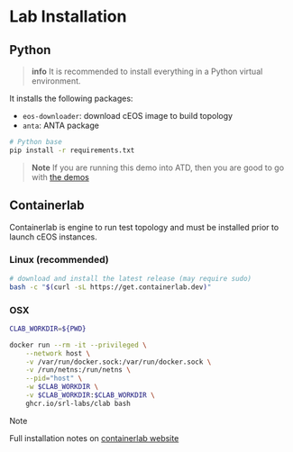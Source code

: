 <!--
  ~ Copyright (c) 2024 Arista Networks, Inc.
  ~ Use of this source code is governed by the Apache License 2.0
  ~ that can be found in the LICENSE file.
  -->

# Lab Installation

## Python

> **info**
> It is recommended to install everything in a Python virtual environment.

It installs the following packages:

- `eos-downloader`: download cEOS image to build topology
- `anta`: ANTA package

```bash
# Python base
pip install -r requirements.txt
```

> **Note**
> If you are running this demo into ATD, then you are good to go with [the demos](../README.md#available-demos)

## Containerlab

Containerlab is engine to run test topology and must be installed prior to launch cEOS instances.

### Linux (recommended)

```bash
# download and install the latest release (may require sudo)
bash -c "$(curl -sL https://get.containerlab.dev)"
```

### OSX

```bash
CLAB_WORKDIR=${PWD}

docker run --rm -it --privileged \
    --network host \
    -v /var/run/docker.sock:/var/run/docker.sock \
    -v /run/netns:/run/netns \
    --pid="host" \
    -w $CLAB_WORKDIR \
    -v $CLAB_WORKDIR:$CLAB_WORKDIR \
    ghcr.io/srl-labs/clab bash
```

> [!NOTE]
> Full installation notes on [containerlab website](https://containerlab.dev/install/)
